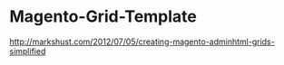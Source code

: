 # Magento-Grid-Template

http://markshust.com/2012/07/05/creating-magento-adminhtml-grids-simplified
